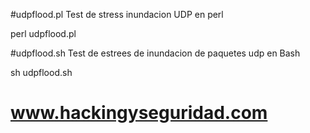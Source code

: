 #udpflood.pl
Test de stress inundacion UDP en perl

perl udpflood.pl

#udpflood.sh
Test de estrees de inundacion de paquetes udp en Bash

sh udpflood.sh

# www.hackingyseguridad.com
